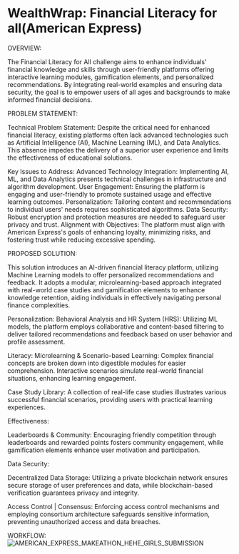 # WealthWrap: Financial Literacy for all(American Express)

OVERVIEW:

The Financial Literacy for All challenge aims to enhance individuals' financial knowledge and skills through user-friendly platforms offering interactive learning modules, gamification elements, and personalized recommendations. By integrating real-world examples and ensuring data security, the goal is to empower users of all ages and backgrounds to make informed financial decisions.

PROBLEM STATEMENT:

Technical Problem Statement: Despite the critical need for enhanced financial literacy, existing platforms often lack advanced technologies such as Artificial Intelligence (AI), Machine Learning (ML), and Data Analytics. This absence impedes the delivery of a superior user experience and limits the effectiveness of educational solutions.

Key Issues to Address: Advanced Technology Integration: Implementing AI, ML, and Data Analytics presents technical challenges in infrastructure and algorithm development.
User Engagement: Ensuring the platform is engaging and user-friendly to promote sustained usage and effective learning outcomes.
Personalization: Tailoring content and recommendations to individual users' needs requires sophisticated algorithms.
Data Security: Robust encryption and protection measures are needed to safeguard user privacy and trust.
Alignment with Objectives: The platform must align with American Express's goals of enhancing loyalty, minimizing risks, and fostering trust while reducing excessive spending.

PROPOSED SOLUTION:

This solution introduces an AI-driven financial literacy platform, utilizing Machine Learning models to offer personalized recommendations and feedback. It adopts a modular, microlearning-based approach integrated with real-world case studies and gamification elements to enhance knowledge retention, aiding individuals in effectively navigating personal finance complexities.

Personalization:
    Behavioral Analysis and HR System (HRS):
    Utilizing ML models, the platform employs collaborative and content-based filtering to deliver tailored recommendations and feedback based on user behavior and profile assessment.

Literacy:
  Microlearning & Scenario-based Learning:
  Complex financial concepts are broken down into digestible modules for easier comprehension. Interactive scenarios simulate real-world financial situations, enhancing learning engagement.

  Case Study Library:
  A collection of real-life case studies illustrates various successful financial scenarios, providing users with practical learning experiences.

Effectiveness:

  Leaderboards & Community:
  Encouraging friendly competition through leaderboards and rewarded points fosters community engagement, while gamification elements enhance user motivation and participation.

Data Security:

  Decentralized Data Storage:
  Utilizing a private blockchain network ensures secure storage of user preferences and data, while blockchain-based verification guarantees privacy and integrity.
  
  Access Control | Consensus:
  Enforcing access control mechanisms and employing consortium architecture safeguards sensitive information, preventing unauthorized access and data breaches.

WORKFLOW:![AMERICAN_EXPRESS_MAKEATHON_HEHE_GIRLS_SUBMISSION](https://github.com/kiranmayek/WealthWrap/assets/99260206/e3434d13-68c8-4465-98ae-823e2d2d2431)

